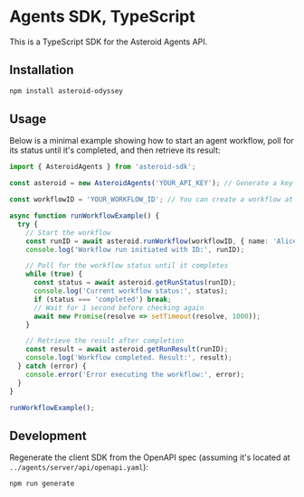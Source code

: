 # Agents SDK, TypeScript

This is a TypeScript SDK for the Asteroid Agents API.

## Installation

```bash
npm install asteroid-odyssey
```

## Usage

Below is a minimal example showing how to start an agent workflow, poll for its status until it's completed, and then retrieve its result:

```ts
import { AsteroidAgents } from 'asteroid-sdk';

const asteroid = new AsteroidAgents('YOUR_API_KEY'); // Generate a key at https://platform.asteroid.ai

const workflowID = 'YOUR_WORKFLOW_ID'; // You can create a workflow at https://platform.asteroid.ai or use the .createWorkflow() method

async function runWorkflowExample() {
  try {
    // Start the workflow
    const runID = await asteroid.runWorkflow(workflowID, { name: 'Alice' });
    console.log('Workflow run initiated with ID:', runID);

    // Poll for the workflow status until it completes
    while (true) {
      const status = await asteroid.getRunStatus(runID);
      console.log('Current workflow status:', status);
      if (status === 'completed') break;
      // Wait for 1 second before checking again
      await new Promise(resolve => setTimeout(resolve, 1000));
    }

    // Retrieve the result after completion
    const result = await asteroid.getRunResult(runID);
    console.log('Workflow completed. Result:', result);
  } catch (error) {
    console.error('Error executing the workflow:', error);
  }
}

runWorkflowExample();
```

## Development

Regenerate the client SDK from the OpenAPI spec (assuming it's located at `../agents/server/api/openapi.yaml`):

```bash
npm run generate
```

